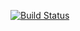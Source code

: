 [![Build Status](https://travis-ci.org/gkuiper/uppaal-api.svg?branch=master)](https://travis-ci.org/gkuiper/uppaal-api)
